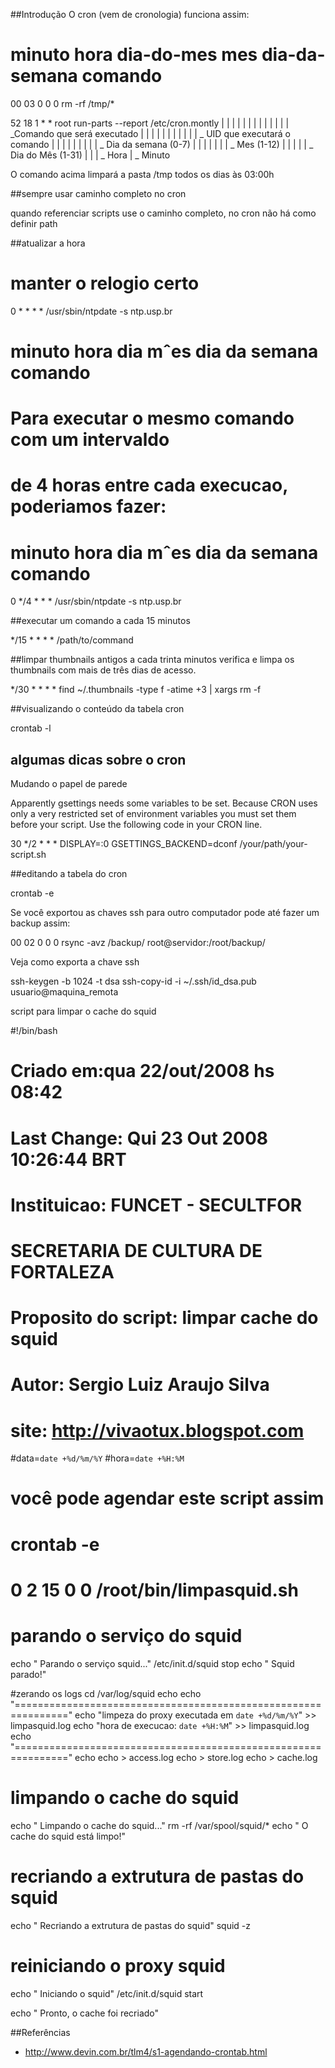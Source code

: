##Introdução
O cron (vem de cronologia) funciona assim:

# minuto hora dia-do-mes mes dia-da-semana comando
00 03 0 0 0 rm -rf /tmp/*

   52  18    1   *   *    root     run-parts --report /etc/cron.montly
   |   |     |   |   |      |      |
   |   |     |   |   |      |      \_Comando que será executado
   |   |     |   |   |      |
   |   |     |   |   |      \_ UID que executará o comando
   |   |     |   |   |
   |   |     |   |   \_ Dia da semana (0-7)
   |   |     |   |
   |   |     |   \_ Mes (1-12)
   |   |     |
   |   |     \_ Dia do Mês (1-31)
   |   |
   |   \_ Hora
   |
   \_ Minuto

O comando acima limpará a pasta /tmp
todos os dias às 03:00h

##sempre usar caminho completo no cron

quando referenciar scripts use o caminho completo, no cron não há como definir path

##atualizar a hora

# manter o relogio certo
0 * * * * /usr/sbin/ntpdate -s ntp.usp.br
# minuto hora dia mˆes dia da semana comando

# Para executar o mesmo comando com um intervaldo
# de 4 horas entre cada execucao, poderiamos fazer:
# minuto hora dia mˆes dia da semana comando
0 */4 * * * /usr/sbin/ntpdate -s ntp.usp.br

##executar um comando a cada 15 minutos

*/15 * * * * /path/to/command

##limpar thumbnails antigos
a cada trinta minutos verifica e limpa os thumbnails com mais de
três dias de acesso.

*/30 * * * * find ~/.thumbnails -type f -atime +3 | xargs rm -f

##visualizando o conteúdo da tabela cron

crontab -l

## algumas dicas sobre o cron 

Mudando o papel de parede

Apparently gsettings needs some variables to be set. Because CRON uses only a very restricted set of environment variables you must set them before your script. Use the following code in your CRON line.

30 */2 * * * DISPLAY=:0 GSETTINGS_BACKEND=dconf /your/path/your-script.sh


##editando a tabela do cron

crontab -e


Se você exportou as chaves ssh para outro computador pode até fazer um backup
assim:

00 02 0 0 0 rsync -avz /backup/ root@servidor:/root/backup/

Veja como exporta a chave ssh

ssh-keygen -b 1024 -t dsa
ssh-copy-id -i ~/.ssh/id_dsa.pub usuario@maquina_remota


script para limpar o cache do squid

#!/bin/bash
# Criado em:qua 22/out/2008 hs 08:42
# Last Change: Qui 23 Out 2008 10:26:44 BRT
# Instituicao: FUNCET - SECULTFOR
# SECRETARIA DE CULTURA DE FORTALEZA
# Proposito do script: limpar cache do squid
# Autor: Sergio Luiz Araujo Silva
# site: http://vivaotux.blogspot.com

#data=`date +%d/%m/%Y`
#hora=`date +%H:%M`

# você pode agendar este script assim
# crontab -e
# 0 2 15 0 0  /root/bin/limpasquid.sh

# parando o serviço do squid
echo "  Parando o serviço squid..."
/etc/init.d/squid stop
echo "  Squid parado!"

#zerando os logs
cd /var/log/squid
echo
echo "==============================================================="
echo "limpeza do proxy executada em `date +%d/%m/%Y`" >> limpasquid.log
echo "hora de execucao: `date +%H:%M`" >> limpasquid.log
echo "==============================================================="
echo
echo > access.log
echo > store.log
echo > cache.log

# limpando o cache do squid
echo "  Limpando o cache do squid..."
rm -rf /var/spool/squid/*
echo "  O cache do squid está limpo!"

# recriando a extrutura de pastas do squid
echo "  Recriando a extrutura de pastas do squid"
squid -z

# reiniciando o proxy squid
echo "  Iniciando o squid"
/etc/init.d/squid start

echo "  Pronto, o cache foi recriado"



##Referências
* http://www.devin.com.br/tlm4/s1-agendando-crontab.html
